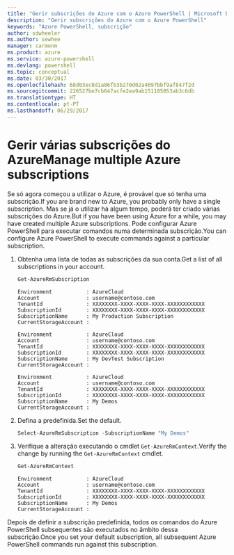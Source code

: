 ```yaml
---
title: "Gerir subscrições do Azure com o Azure PowerShell | Microsoft Docs"
description: "Gerir subscrições do Azure com o Azure PowerShell"
keywords: "Azure PowerShell, subscrição"
author: sdwheeler
ms.author: sewhee
manager: carmonm
ms.product: azure
ms.service: azure-powershell
ms.devlang: powershell
ms.topic: conceptual
ms.date: 03/30/2017
ms.openlocfilehash: 68d03ec8d1a86fb3b270d02a4697bbf9af847f2d
ms.sourcegitcommit: 226527be7cb647acfe2ea9ab151185053ab3c6db
ms.translationtype: HT
ms.contentlocale: pt-PT
ms.lasthandoff: 06/29/2017
---
```

# <a name="manage-multiple-azure-subscriptions"></a><span data-ttu-id="ff4a9-104">Gerir várias subscrições do Azure</span><span class="sxs-lookup"><span data-stu-id="ff4a9-104">Manage multiple Azure subscriptions</span></span>

<span data-ttu-id="ff4a9-105">Se só agora começou a utilizar o Azure, é provável que só tenha uma subscrição.</span><span class="sxs-lookup"><span data-stu-id="ff4a9-105">If you are brand new to Azure, you probably only have a single subscription.</span></span> <span data-ttu-id="ff4a9-106">Mas se já o utilizar há algum tempo, poderá ter criado várias subscrições do Azure.</span><span class="sxs-lookup"><span data-stu-id="ff4a9-106">But if you have been using Azure for a while, you may have created multiple Azure subscriptions.</span></span> <span data-ttu-id="ff4a9-107">Pode configurar Azure PowerShell para executar comandos numa determinada subscrição.</span><span class="sxs-lookup"><span data-stu-id="ff4a9-107">You can configure Azure PowerShell to execute commands against a particular subscription.</span></span>

1. <span data-ttu-id="ff4a9-108">Obtenha uma lista de todas as subscrições da sua conta.</span><span class="sxs-lookup"><span data-stu-id="ff4a9-108">Get a list of all subscriptions in your account.</span></span>

    ```powershell
    Get-AzureRmSubscription
    ```

    ```
    Environment           : AzureCloud
    Account               : username@contoso.com
    TenantId              : XXXXXXXX-XXXX-XXXX-XXXX-XXXXXXXXXXXX
    SubscriptionId        : XXXXXXXX-XXXX-XXXX-XXXX-XXXXXXXXXXXX
    SubscriptionName      : My Production Subscription
    CurrentStorageAccount :

    Environment           : AzureCloud
    Account               : username@contoso.com
    TenantId              : XXXXXXXX-XXXX-XXXX-XXXX-XXXXXXXXXXXX
    SubscriptionId        : XXXXXXXX-XXXX-XXXX-XXXX-XXXXXXXXXXXX
    SubscriptionName      : My DevTest Subscription
    CurrentStorageAccount :

    Environment           : AzureCloud
    Account               : username@contoso.com
    TenantId              : XXXXXXXX-XXXX-XXXX-XXXX-XXXXXXXXXXXX
    SubscriptionId        : XXXXXXXX-XXXX-XXXX-XXXX-XXXXXXXXXXXX
    SubscriptionName      : My Demos
    CurrentStorageAccount :
    ```

2. <span data-ttu-id="ff4a9-109">Defina a predefinida.</span><span class="sxs-lookup"><span data-stu-id="ff4a9-109">Set the default.</span></span>

    ```powershell
    Select-AzureRmSubscription -SubscriptionName "My Demos"
    ```

3. <span data-ttu-id="ff4a9-110">Verifique a alteração executando o cmdlet `Get-AzureRmContext`.</span><span class="sxs-lookup"><span data-stu-id="ff4a9-110">Verify the change by running the `Get-AzureRmContext` cmdlet.</span></span>

    ```powershell
    Get-AzureRmContext
    ```

    ```
    Environment           : AzureCloud
    Account               : username@contoso.com
    TenantId              : XXXXXXXX-XXXX-XXXX-XXXX-XXXXXXXXXXXX
    SubscriptionId        : XXXXXXXX-XXXX-XXXX-XXXX-XXXXXXXXXXXX
    SubscriptionName      : My Demos
    CurrentStorageAccount :
    ```

<span data-ttu-id="ff4a9-111">Depois de definir a subscrição predefinida, todos os comandos do Azure PowerShell subsequentes são executados no âmbito dessa subscrição.</span><span class="sxs-lookup"><span data-stu-id="ff4a9-111">Once you set your default subscription, all subsequent Azure PowerShell commands run against this subscription.</span></span>
